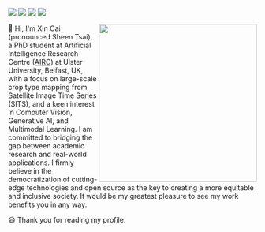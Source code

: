 [![](https://img.shields.io/badge/GoogleScholar-XinCai-lightblue?style=for-the-badge&logo=googlescholar)](https://scholar.google.com/citations?user=maQC2foAAAAJ&hl=en)
[![](https://img.shields.io/badge/Gmail-D14836?style=for-the-badge&logo=gmail&logoColor=white)](mailto:xincai00@gmail.com)
[![](https://img.shields.io/badge/Twitter-1DA1F2?style=for-the-badge&logo=twitter&logoColor=white)](https://twitter.com/XinCai92)
[![](https://img.shields.io/badge/LinkedIn-0077B5?style=for-the-badge&logo=linkedin&logoColor=white)](https://www.linkedin.com/in/xin-cai-0332b824b/)


<a href='https://github.com/WenjieDu'>
    <img align='right' width='320' src='https://github-readme-stats.vercel.app/api?username=TotalVariation&show_icons=true&theme=vue-dark'>
</a>

:wave: Hi, I'm Xin Cai (pronounced Sheen Tsai), a PhD student at Artificial Intelligence Research Centre ([AIRC](https://www.ulster.ac.uk/research/topic/computer-science/artificial-intelligence)) at Ulster University, Belfast, UK, with a focus on large-scale crop type mapping from Satellite Image Time Series (SITS), and a keen interest in Computer Vision, Generative AI, and Multimodal Learning. I am committed to bridging the gap between academic research and real-world applications. I firmly believe in the democratization of cutting-edge technologies and open source as the key to creating a more equitable and inclusive society. It would be my greatest pleasure to see my work benefits you in any way.

:smiley: Thank you for reading my profile.

<!---
TotalVariation/TotalVariation is a ✨ special ✨ repository because its `README.md` (this file) appears on your GitHub profile.
You can click the Preview link to take a look at your changes.
--->
